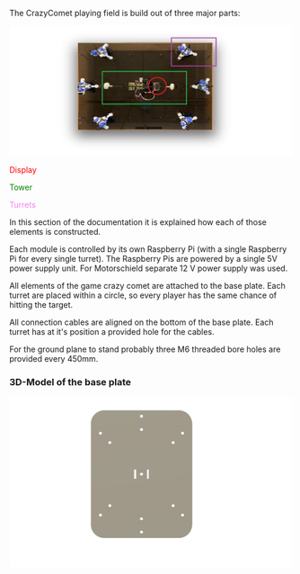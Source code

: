 The CrazyComet playing field is build out of three major parts:

![View from the side](assets/gesamtAufbau.png)


<span style="color:red">Display</span>

<span style="color:green">Tower</span>

<span style="color:violet">Turrets</span>

In this section of the documentation it is explained how each of those elements is constructed.  

Each module is controlled by its own Raspberry Pi (with a single Raspberry Pi for every single turret).  The Raspberry Pis are powered by a single 5V power supply unit. For Motorschield separate 12 V power supply was used.

All elements of the game crazy comet are attached to the base plate. Each turret are placed within a circle, so every player has the same chance of hitting the target. 

All connection cables are aligned on the bottom of the base plate. Each turret has at it's position a provided hole for the cables. 

For the ground plane to stand probably three M6 threaded bore holes are provided every 450mm.

### 3D-Model of the base plate 

![Base Plate](3D_models/Base_Plate/grundplatte.png)
